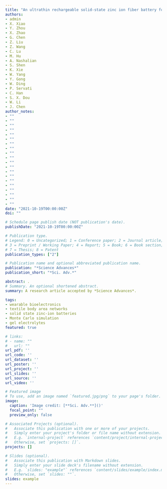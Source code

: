 ```yaml
---
title: "An ultrathin rechargeable solid-state zinc ion fiber battery for electronic textiles"
authors:
- admin
- X. Xiao
- Y. Zhou
- X. Zhao
- G. Chen
- Z. Liu
- Z. Wang 
- C. Lu
- M. Hu
- A. Nashalian 
- S. Shen
- K. Xie
- W. Yang
- Y. Gong
- W. Ding
- P. Servati
- C. Han
- S. X. Dou
- W. Li
- J. Chen
author_notes:
- ""
- ""
- ""
- ""
- ""
- ""
- ""
- ""
- ""
- ""
- ""
- ""
- ""
- ""
- ""
- ""
- ""
- ""
- ""
- ""
date: "2021-10-19T00:00:00Z"
doi: ""

# Schedule page publish date (NOT publication's date).
publishDate: "2021-10-19T00:00:00Z"

# Publication type.
# Legend: 0 = Uncategorized; 1 = Conference paper; 2 = Journal article;
# 3 = Preprint / Working Paper; 4 = Report; 5 = Book; 6 = Book section;
# 7 = Thesis; 8 = Patent
publication_types: ["2"]

# Publication name and optional abbreviated publication name.
publication: "*Science Advances*"
publication_short: "*Sci. Adv.*"

abstract: .
# Summary. An optional shortened abstract.
summary: A research article accepted by *Science Advances*. 

tags:
- wearable bioelectronics
- textile body area networks
- solid state zinc-ion batteries 
- Monte Carlo simulation 
- gel electrolytes
featured: true

# links:
# - name: ""
#   url: ""
url_pdf: ''
url_code: ''
url_dataset: ''
url_poster: ''
url_project: ''
url_slides: ''
url_source: ''
url_video: ''

# Featured image
# To use, add an image named `featured.jpg/png` to your page's folder. 
image:
  caption: 'Image credit: [**Sci. Adv.**]()'
  focal_point: ""
  preview_only: false

# Associated Projects (optional).
#   Associate this publication with one or more of your projects.
#   Simply enter your project's folder or file name without extension.
#   E.g. `internal-project` references `content/project/internal-project/index.md`.
#   Otherwise, set `projects: []`.
projects: []

# Slides (optional).
#   Associate this publication with Markdown slides.
#   Simply enter your slide deck's filename without extension.
#   E.g. `slides: "example"` references `content/slides/example/index.md`.
#   Otherwise, set `slides: ""`.
slides: example
---
```

